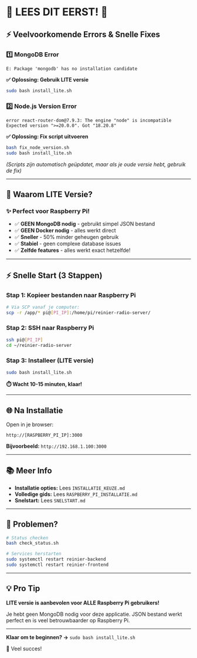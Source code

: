 # 🚨 LEES DIT EERST! 🚨

## ⚡ Veelvoorkomende Errors & Snelle Fixes

### 1️⃣ MongoDB Error
```
E: Package 'mongodb' has no installation candidate
```
**✅ Oplossing: Gebruik LITE versie**
```bash
sudo bash install_lite.sh
```

### 2️⃣ Node.js Version Error
```
error react-router-dom@7.9.3: The engine "node" is incompatible
Expected version ">=20.0.0". Got "18.20.8"
```
**✅ Oplossing: Fix script uitvoeren**
```bash
bash fix_node_version.sh
sudo bash install_lite.sh
```

*(Scripts zijn automatisch geüpdatet, maar als je oude versie hebt, gebruik de fix)*

---

## 🎯 Waarom LITE Versie?

### ✨ Perfect voor Raspberry Pi!

- ✅ **GEEN MongoDB nodig** - gebruikt simpel JSON bestand
- ✅ **GEEN Docker nodig** - alles werkt direct
- ✅ **Sneller** - 50% minder geheugen gebruik
- ✅ **Stabiel** - geen complexe database issues
- ✅ **Zelfde features** - alles werkt exact hetzelfde!

---

## ⚡ Snelle Start (3 Stappen)

### Stap 1: Kopieer bestanden naar Raspberry Pi
```bash
# Via SCP vanaf je computer:
scp -r /app/* pi@[PI_IP]:/home/pi/reinier-radio-server/
```

### Stap 2: SSH naar Raspberry Pi
```bash
ssh pi@[PI_IP]
cd ~/reinier-radio-server
```

### Stap 3: Installeer (LITE versie)
```bash
sudo bash install_lite.sh
```

**⏱️ Wacht 10-15 minuten, klaar!**

---

## 🌐 Na Installatie

Open in je browser:
```
http://[RASPBERRY_PI_IP]:3000
```

**Bijvoorbeeld:** `http://192.168.1.100:3000`

---

## 📚 Meer Info

- **Installatie opties:** Lees `INSTALLATIE_KEUZE.md`
- **Volledige gids:** Lees `RASPBERRY_PI_INSTALLATIE.md`
- **Snelstart:** Lees `SNELSTART.md`

---

## 🐛 Problemen?

```bash
# Status checken
bash check_status.sh

# Services herstarten
sudo systemctl restart reinier-backend
sudo systemctl restart reinier-frontend
```

---

## 💡 Pro Tip

**LITE versie is aanbevolen voor ALLE Raspberry Pi gebruikers!**

Je hebt geen MongoDB nodig voor deze applicatie. JSON bestand werkt perfect en is veel betrouwbaarder op Raspberry Pi.

---

**Klaar om te beginnen? →** `sudo bash install_lite.sh`

🚀 Veel succes!

